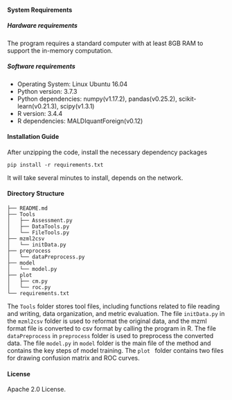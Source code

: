 #### System Requirements

##### Hardware requirements

The program requires a standard computer with at least 8GB RAM to support the in-memory computation.

##### Software requirements

- Operating System: Linux Ubuntu 16.04
- Python version: 3.7.3
- Python dependencies: numpy(v1.17.2), pandas(v0.25.2), scikit-learn(v0.21.3), scipy(v1.3.1)
- R version: 3.4.4
- R dependencies: MALDIquantForeign(v0.12)

#### Installation Guide

After unzipping the code, install the necessary dependency packages

```
pip install -r requirements.txt
```

It will take several minutes to install, depends on the network.

#### Directory Structure

```
├── README.md
├── Tools
│   ├── Assessment.py
│   ├── DataTools.py
│   └── FileTools.py
├── mzml2csv
│   └── initData.py
├── preprocess
│   └── dataPreprocess.py
├── model
│   └── model.py
├── plot
│   ├── cm.py
│   └── roc.py
└── requirements.txt
```

The `Tools` folder stores tool files, including functions related to file reading and writing, data organization, and metric evaluation. The file `initData.py` in the `mzml2csv` folder is used to reformat the original data, and the mzml format file is converted to csv format by calling the program in R. The file `dataPreprocess` in `preprocess` folder is used to preprocess the converted data. The file `model.py` in `model` folder is the main file of the method and contains the key steps of model training. The `plot ` folder contains two files for drawing confusion matrix and ROC curves. 

#### License

Apache 2.0 License.